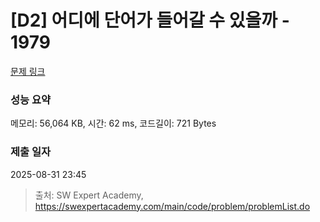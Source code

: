 # [D2] 어디에 단어가 들어갈 수 있을까 - 1979 

[문제 링크](https://swexpertacademy.com/main/code/problem/problemDetail.do?contestProbId=AV5PuPq6AaQDFAUq) 

### 성능 요약

메모리: 56,064 KB, 시간: 62 ms, 코드길이: 721 Bytes

### 제출 일자

2025-08-31 23:45



> 출처: SW Expert Academy, https://swexpertacademy.com/main/code/problem/problemList.do